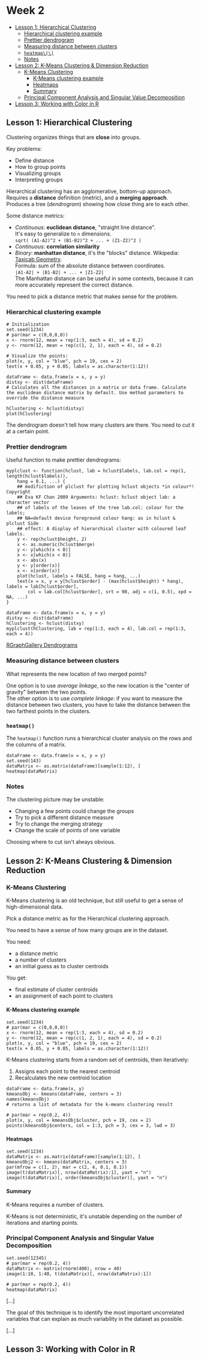 # Week 2

<!-- MarkdownTOC depth=3 -->

- [Lesson 1: Hierarchical Clustering](#lesson-1-hierarchical-clustering)
	- [Hierarchical clustering example](#hierarchical-clustering-example)
	- [Prettier dendrogram](#prettier-dendrogram)
	- [Measuring distance between clusters](#measuring-distance-between-clusters)
	- [`heatmap\(\)`](#heatmap)
	- [Notes](#notes)
- [Lesson 2: K-Means Clustering & Dimension Reduction](#lesson-2-k-means-clustering--dimension-reduction)
	- [K-Means Clustering](#k-means-clustering)
		- [K-Means clustering example](#k-means-clustering-example)
		- [Heatmaps](#heatmaps)
		- [Summary](#summary)
	- [Principal Component Analysis and Singular Value Decomposition](#principal-component-analysis-and-singular-value-decomposition)
- [Lesson 3: Working with Color in R](#lesson-3-working-with-color-in-r)

<!-- /MarkdownTOC -->

## Lesson 1: Hierarchical Clustering

Clustering organizes things that are **close** into groups.

Key problems:

* Define distance
* How to group points
* Visualizing groups
* Interpreting groups

Hierarchical clustering has an agglomerative, bottom-up approach.  
Requires a **distance** definition (metric), and a **merging approach**.  
Produces a tree (*dendrogram*) showing how close thing are to each other.

Some distance metrics:

* *Continuous*: **euclidean distance**, "straight line distance".  
  It's easy to generalize to `n` dimensions.  
  `sqrt( (A1-A2)^2 + (B1-B2)^2 + ... + (Z1-Z2)^2 )`
* *Continuous*: **correlation similarity**
* *Binary*: **manhattan distance**, it's the "blocks" distance. Wikipedia: [Taxicab Geometry](https://en.wikipedia.org/wiki/Taxicab_geometry).  
  Formula: sum of the absolute distance between coordinates.  
  `|A1-A2| + |B1-B2| + ... + |Z1-Z2|`  
  The Manhattan distance can be useful in some contexts, because it can more accurately represent the correct distance.

You need to pick a distance metric that makes sense for the problem.

### Hierarchical clustering example

```{r}
# Initialization
set.seed(1234)
# par(mar = c(0,0,0,0))
x <- rnorm(12, mean = rep(1:3, each = 4), sd = 0.2)
y <- rnorm(12, mean = rep(c(1, 2, 1), each = 4), sd = 0.2)

# Visualize the points:
plot(x, y, col = "blue", pch = 19, cex = 2)
text(x + 0.05, y + 0.05, labels = as.character(1:12))
```

```{r}
dataFrame <- data.frame(x = x, y = y)
distxy <- dist(dataFrame)
# Calculates all the distances in a matrix or data frame. Calculate the euclidean distance matrix by default. Use method parameters to override the distance measure

hClustering <- hclust(distxy)
plot(hClustering)
```

The dendrogram doesn't tell how many clusters are there. You need to cut it at a certain point.

### Prettier dendrogram

Useful function to make prettier dendrograms:

```{r}
myplclust <- function(hclust, lab = hclust$labels, lab.col = rep(1, length(hclust$labels)), 
    hang = 0.1, ...) {
    ## modifiction of plclust for plotting hclust objects *in colour*!  Copyright
    ## Eva KF Chan 2009 Arguments: hclust: hclust object lab: a character vector
    ## of labels of the leaves of the tree lab.col: colour for the labels;
    ## NA=default device foreground colour hang: as in hclust & plclust Side
    ## effect: A display of hierarchical cluster with coloured leaf labels.
    y <- rep(hclust$height, 2)
    x <- as.numeric(hclust$merge)
    y <- y[which(x < 0)]
    x <- x[which(x < 0)]
    x <- abs(x)
    y <- y[order(x)]
    x <- x[order(x)]
    plot(hclust, labels = FALSE, hang = hang, ...)
    text(x = x, y = y[hclust$order] - (max(hclust$height) * hang), labels = lab[hclust$order], 
        col = lab.col[hclust$order], srt = 90, adj = c(1, 0.5), xpd = NA, ...)
}
```

```{r}
dataFrame <- data.frame(x = x, y = y)
distxy <- dist(dataFrame)
hClustering <- hclust(distxy)
myplclust(hClustering, lab = rep(1:3, each = 4), lab.col = rep(1:3, each = 4))
```

[RGraphGallery Dendrograms](http://gallery.r-enthusiasts.com/RGraphGallery.php?graph=79)

### Measuring distance between clusters

What represents the new location of two merged points?

One option is to use *average linkage*, so the new location is the "center of gravity" between the two points.  
The other option is to use *complete linkage*: if you want to measure the distance between two clusters, you have to take the distance between the two farthest points in the clusters.

### `heatmap()`

The `heatmap()` function runs a hierarchical cluster analysis on the rows and the columns of a matrix.

```{r}
dataFrame <- data.frame(x = x, y = y)
set.seed(143)
dataMatrix <- as.matrix(dataFrame)[sample(1:12), ]
heatmap(dataMatrix)
```

### Notes

The clustering picture may be unstable:

* Changing a few points could change the groups
* Try to pick a different distance measure
* Try to change the merging strategy
* Change the scale of points of one variable

Choosing where to cut isn't always obvious.

## Lesson 2: K-Means Clustering & Dimension Reduction

### K-Means Clustering

K-Means clustering is an old technique, but still useful to get a sense of high-dimensional data.

Pick a distance metric as for the Hierarchical clustering approach.

You need to have a sense of how many groups are in the dataset.

You need:

* a distance metric
* a number of clusters
* an initial guess as to cluster centroids

You get:

* final estimate of cluster centroids
* an assignment of each point to clusters

#### K-Means clustering example

```{r}
set.seed(1234)
# par(mar = c(0,0,0,0))
x <- rnorm(12, mean = rep(1:3, each = 4), sd = 0.2)
y <- rnorm(12, mean = rep(c(1, 2, 1), each = 4), sd = 0.2)
plot(x, y, col = "blue", pch = 19, cex = 2)
text(x + 0.05, y + 0.05, labels = as.character(1:12))
```

K-Means clustering starts from a random set of centroids, then iteratively:

1. Assigns each point to the nearest centroid
2. Recalculates the new centroid location


```{r}
dataFrame <- data.frame(x, y)
kmeansObj <- kmeans(dataFrame, centers = 3)
names(kmeansObj)
# returns a list of metadata for the k-means clustering result

# par(mar = rep(0.2, 4))
plot(x, y, col = kmeansObj$cluster, pch = 19, cex = 2)
points(kmeansObj$centers, col = 1:3, pch = 3, cex = 3, lwd = 3)
```

#### Heatmaps

```{r}
set.seed(1234)
dataMatrix <- as.matrix(dataFrame)[sample(1:12), ]
kmeansObj2 <- kmeans(dataMatrix, centers = 3)
par(mfrow = c(1, 2), mar = c(2, 4, 0.1, 0.1))
image(t(dataMatrix)[, nrow(dataMatrix):1], yaxt = "n")
image(t(dataMatrix)[, order(kmeansObj$cluster)], yaxt = "n")
```

#### Summary

K-Means requires a number of clusters.

K-Means is not deterministic, it's unstable depending on the number of iterations and starting points.

### Principal Component Analysis and Singular Value Decomposition

```{r}
set.seed(12345)
# par(mar = rep(0.2, 4))
dataMatrix <- matrix(rnorm(400), nrow = 40)
image(1:10, 1:40, t(dataMatrix)[, nrow(dataMatrix):1])

# par(mar = rep(0.2, 4))
heatmap(dataMatrix)
```

[...]

The goal of this technique is to identify the most important uncorrelated variables that can explain as much variability in the dataset as possible.

[...]














## Lesson 3: Working with Color in R



